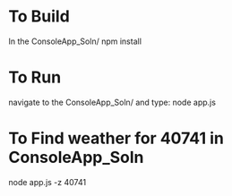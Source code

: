 # To Build
In the ConsoleApp_Soln/ npm install

# To Run
navigate to the ConsoleApp_Soln/ and type: node app.js

# To Find weather for 40741 in ConsoleApp_Soln
node app.js -z 40741
